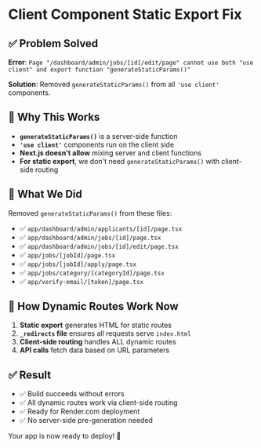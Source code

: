 # Client Component Static Export Fix

## ✅ Problem Solved

**Error**: `Page "/dashboard/admin/jobs/[id]/edit/page" cannot use both "use client" and export function "generateStaticParams()"`

**Solution**: Removed `generateStaticParams()` from all `'use client'` components.

## 🎯 Why This Works

- **`generateStaticParams()`** is a server-side function
- **`'use client'`** components run on the client side
- **Next.js doesn't allow** mixing server and client functions
- **For static export**, we don't need `generateStaticParams()` with client-side routing

## 📁 What We Did

Removed `generateStaticParams()` from these files:

- ✅ `app/dashboard/admin/applicants/[id]/page.tsx`
- ✅ `app/dashboard/admin/jobs/[id]/page.tsx`
- ✅ `app/dashboard/admin/jobs/[id]/edit/page.tsx`
- ✅ `app/jobs/[jobId]/page.tsx`
- ✅ `app/jobs/[jobId]/apply/page.tsx`
- ✅ `app/jobs/category/[categoryId]/page.tsx`
- ✅ `app/verify-email/[token]/page.tsx`

## 🚀 How Dynamic Routes Work Now

1. **Static export** generates HTML for static routes
2. **`_redirects` file** ensures all requests serve `index.html`
3. **Client-side routing** handles ALL dynamic routes
4. **API calls** fetch data based on URL parameters

## ✅ Result

- ✅ Build succeeds without errors
- ✅ All dynamic routes work via client-side routing
- ✅ Ready for Render.com deployment
- ✅ No server-side pre-generation needed

Your app is now ready to deploy! 🎉
